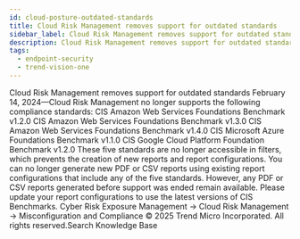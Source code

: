 ```yaml
---
id: cloud-posture-outdated-standards
title: Cloud Risk Management removes support for outdated standards
sidebar_label: Cloud Risk Management removes support for outdated standards
description: Cloud Risk Management removes support for outdated standards
tags:
  - endpoint-security
  - trend-vision-one
---
```


 Cloud Risk Management removes support for outdated standards February 14, 2024—Cloud Risk Management no longer supports the following compliance standards: CIS Amazon Web Services Foundations Benchmark v1.2.0 CIS Amazon Web Services Foundations Benchmark v1.3.0 CIS Amazon Web Services Foundations Benchmark v1.4.0 CIS Microsoft Azure Foundations Benchmark v1.1.0 CIS Google Cloud Platform Foundation Benchmark v1.2.0 These five standards are no longer accessible in filters, which prevents the creation of new reports and report configurations. You can no longer generate new PDF or CSV reports using existing report configurations that include any of the five standards. However, any PDF or CSV reports generated before support was ended remain available. Please update your report configurations to use the latest versions of CIS Benchmarks. Cyber Risk Exposure Management → Cloud Risk Management → Misconfiguration and Compliance © 2025 Trend Micro Incorporated. All rights reserved.Search Knowledge Base